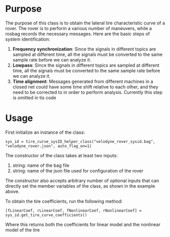 # Purpose
The purpose of this class is to obtain the lateral tire characteristic curve of a rover. The rover is to perform a various number of maneuvers, while a rosbag records the necessary messages. Here are the basic steps of system identification:
1. **Frequency synchronization**: Since the signals in different topics are sampled at different time, all the signals must be converted to the same sample rate before we can analyze it.  
2. **Lowpass**:  Since the signals in different topics are sampled at different time, all the signals must be converted to the same sample rate before we can analyze it.  
3. **Time alignment**: Messages generated from different machines in a closed net could have some time shift relative to each other, and they need to be corrected to in order to perform analysis. Currently this step is omitted in tis code

# Usage
First initialize an instance of the class:
```
sys_id = tire_curve_sysID_helper_class("velodyne_rover_sysid.bag", "velodyne_rover.json", auto_flag_on=1)
```

The constructor of the class takes at least two inputs:
1. string: name of the bag file
2. string: name of the json file used for configuration of the rover

The constructor also accepts arbitrary number of optional inputs that can directly set the member variables of the class, as shown in the example above.


To obtain the tire coefficients, run the following method:
```
[fLinearCoef, rLinearCoef, fNonlinearCoef, rNonlinearCoef] = sys_id.get_tire_curve_coefficients()
```
Where this returns both the coefficients for linear model and the nonlinear model of the tire